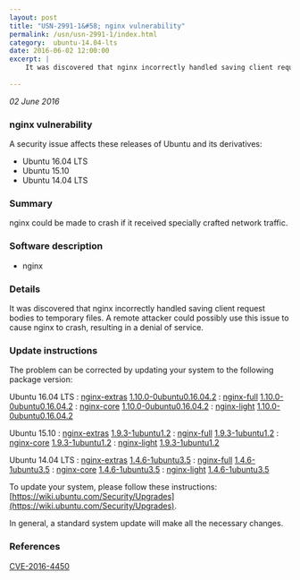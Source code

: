 ```yaml
---
layout: post
title: "USN-2991-1&#58; nginx vulnerability"
permalink: /usn/usn-2991-1/index.html
category:  ubuntu-14.04-lts
date: 2016-06-02 12:00:00
excerpt: |
    It was discovered that nginx incorrectly handled saving client request bodies to temporary files. A remote attacker could possibly use this issue to cause nginx to crash, resulting in a denial of service. 
    
--- 
```

 
 

*02 June 2016*

### nginx vulnerability

A security issue affects these releases of Ubuntu and its derivatives:

* Ubuntu 16.04 LTS
* Ubuntu 15.10
* Ubuntu 14.04 LTS

### Summary

nginx could be made to crash if it received specially crafted network traffic.

### Software description

* nginx 

### Details

It was discovered that nginx incorrectly handled saving client request bodies to temporary files. A remote attacker could possibly use this issue to cause nginx to crash, resulting in a denial of service. 

### Update instructions

The problem can be corrected by updating your system to the following package version:

Ubuntu 16.04 LTS
 : [nginx-extras](https://launchpad.net/ubuntu/+source/nginx) <span> [1.10.0-0ubuntu0.16.04.2](https://launchpad.net/ubuntu/+source/nginx/1.10.0-0ubuntu0.16.04.2) </span> 
 : [nginx-full](https://launchpad.net/ubuntu/+source/nginx) <span> [1.10.0-0ubuntu0.16.04.2](https://launchpad.net/ubuntu/+source/nginx/1.10.0-0ubuntu0.16.04.2) </span> 
 : [nginx-core](https://launchpad.net/ubuntu/+source/nginx) <span> [1.10.0-0ubuntu0.16.04.2](https://launchpad.net/ubuntu/+source/nginx/1.10.0-0ubuntu0.16.04.2) </span> 
 : [nginx-light](https://launchpad.net/ubuntu/+source/nginx) <span> [1.10.0-0ubuntu0.16.04.2](https://launchpad.net/ubuntu/+source/nginx/1.10.0-0ubuntu0.16.04.2) </span> 

Ubuntu 15.10
 : [nginx-extras](https://launchpad.net/ubuntu/+source/nginx) <span> [1.9.3-1ubuntu1.2](https://launchpad.net/ubuntu/+source/nginx/1.9.3-1ubuntu1.2) </span> 
 : [nginx-full](https://launchpad.net/ubuntu/+source/nginx) <span> [1.9.3-1ubuntu1.2](https://launchpad.net/ubuntu/+source/nginx/1.9.3-1ubuntu1.2) </span> 
 : [nginx-core](https://launchpad.net/ubuntu/+source/nginx) <span> [1.9.3-1ubuntu1.2](https://launchpad.net/ubuntu/+source/nginx/1.9.3-1ubuntu1.2) </span> 
 : [nginx-light](https://launchpad.net/ubuntu/+source/nginx) <span> [1.9.3-1ubuntu1.2](https://launchpad.net/ubuntu/+source/nginx/1.9.3-1ubuntu1.2) </span> 

Ubuntu 14.04 LTS
 : [nginx-extras](https://launchpad.net/ubuntu/+source/nginx) <span> [1.4.6-1ubuntu3.5](https://launchpad.net/ubuntu/+source/nginx/1.4.6-1ubuntu3.5) </span> 
 : [nginx-full](https://launchpad.net/ubuntu/+source/nginx) <span> [1.4.6-1ubuntu3.5](https://launchpad.net/ubuntu/+source/nginx/1.4.6-1ubuntu3.5) </span> 
 : [nginx-core](https://launchpad.net/ubuntu/+source/nginx) <span> [1.4.6-1ubuntu3.5](https://launchpad.net/ubuntu/+source/nginx/1.4.6-1ubuntu3.5) </span> 
 : [nginx-light](https://launchpad.net/ubuntu/+source/nginx) <span> [1.4.6-1ubuntu3.5](https://launchpad.net/ubuntu/+source/nginx/1.4.6-1ubuntu3.5) </span> 

To update your system, please follow these instructions: [https://wiki.ubuntu.com/Security/Upgrades](https://wiki.ubuntu.com/Security/Upgrades).

In general, a standard system update will make all the necessary changes. 

### References

 
 [CVE-2016-4450](http://people.ubuntu.com/~ubuntu-security/cve/CVE-2016-4450)
 

